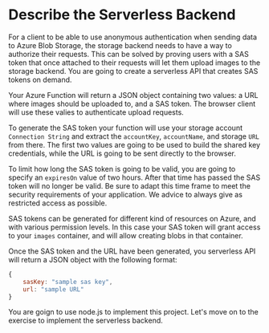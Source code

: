 # Describe the Serverless Backend

For a client to be able to use anonymous authentication when sending data to Azure Blob Storage, the storage backend needs to have a way to authorize their requests. This can be solved by proving users with a SAS token that once attached to their requests will let them upload images to the storage backend. You are going to create a serverless API that creates SAS tokens on demand.

Your Azure Function will return a JSON object containing two values: a URL where images should be uploaded to, and a SAS token. The browser client will use these valies to authenticate upload requests.

To generate the SAS token your function will use your storage account `Connection String` and extract the `accountKey`, `accountName`, and storage `URL` from there. The first two values are going to be used to build the shared key credentials, while the URL is going to be sent directly to the browser.

To limit how long the SAS token is going to be valid, you are going to specify an `expiresOn` value of two hours. After that time has passed the SAS token will no longer be valid. Be sure to adapt this time frame to meet the security requirements of your application. We advice to always give as restricted access as possible.

SAS tokens can be generated for different kind of resources on Azure, and with various permission levels. In this case your SAS token will grant access to your `images` container, and will allow creating blobs in that container.

Once the SAS token and the URL have been generated, you serverless API will return a JSON object with the following format:

```javascript
{    
    sasKey: "sample sas key",
    url: "sample URL"
}
```

You are goign to use node.js to implement this project. Let's move on to the exercise to implement the serverless backend.
